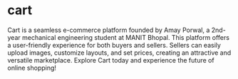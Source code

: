 # cart
Cart is a seamless e-commerce platform founded by Amay Porwal, a 2nd-year mechanical engineering student at MANIT Bhopal. This platform offers a user-friendly experience for both buyers and sellers. Sellers can easily upload images, customize layouts, and set prices, creating an attractive and versatile marketplace. Explore Cart today and experience the future of online shopping!

